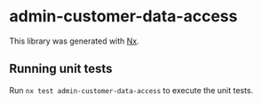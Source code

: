 # admin-customer-data-access

This library was generated with [Nx](https://nx.dev).

## Running unit tests

Run `nx test admin-customer-data-access` to execute the unit tests.
